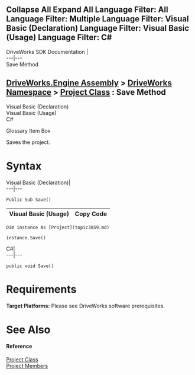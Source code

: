        

 Collapse All Expand All  Language Filter: All  Language Filter: Multiple  Language Filter: Visual Basic (Declaration) Language Filter: Visual Basic (Usage) Language Filter: C#  
---  
DriveWorks SDK Documentation  |   
---|---  
Save Method   
  
[DriveWorks.Engine Assembly](topic2156.md) > [DriveWorks Namespace](topic2159.md) > [Project Class](topic3859.md) : Save Method  
---  
  
Visual Basic (Declaration)    
Visual Basic (Usage)    
C# 

Glossary Item Box

Saves the project. 

# Syntax

Visual Basic (Declaration)|   
---|---  
      
    
    Public Sub Save()   
  
Visual Basic (Usage)| Copy Code  
---|---  
      
    
    Dim instance As [Project](topic3859.md)
     
    instance.Save()  
  
C#|   
---|---  
      
    
    public void Save()  
  
# Requirements

**Target Platforms:** Please see DriveWorks software prerequisites.

# See Also

#### Reference

[Project Class](topic3859.md)   
[Project Members](topic3860.md)


